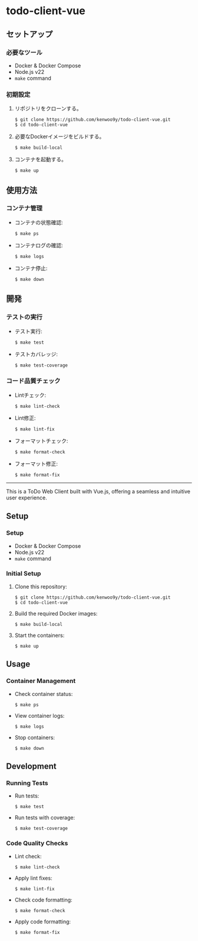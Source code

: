 # todo-client-vue

## セットアップ
### 必要なツール
- Docker & Docker Compose
- Node.js v22
- `make` command

### 初期設定
1. リポジトリをクローンする。
    ```
    $ git clone https://github.com/kenwoo9y/todo-client-vue.git
    $ cd todo-client-vue
    ```

2. 必要なDockerイメージをビルドする。
    ```
    $ make build-local
    ```

3. コンテナを起動する。
    ```
    $ make up
    ```

## 使用方法
### コンテナ管理
- コンテナの状態確認:
    ```
    $ make ps
    ```
- コンテナログの確認:
    ```
    $ make logs
    ```
- コンテナ停止:
    ```
    $ make down
    ```

## 開発
### テストの実行
- テスト実行:
    ```
    $ make test
    ```
- テストカバレッジ:
    ```
    $ make test-coverage
    ```

### コード品質チェック
- Lintチェック:
    ```
    $ make lint-check
    ```
- Lint修正:
    ```
    $ make lint-fix
    ```
- フォーマットチェック:
    ```
    $ make format-check
    ```
- フォーマット修正:
    ```
    $ make format-fix
    ```

---
This is a ToDo Web Client built with Vue.js, offering a seamless and intuitive user experience.

## Setup
### Setup
- Docker & Docker Compose
- Node.js v22
- `make` command

### Initial Setup
1. Clone this repository:
    ```
    $ git clone https://github.com/kenwoo9y/todo-client-vue.git
    $ cd todo-client-vue
    ```

2. Build the required Docker images:
    ```
    $ make build-local
    ```

3. Start the containers:
    ```
    $ make up
    ```

## Usage
### Container Management
- Check container status:
    ```
    $ make ps
    ```
- View container logs:
    ```
    $ make logs
    ```
- Stop containers:
    ```
    $ make down
    ```

## Development
### Running Tests
- Run tests:
    ```
    $ make test
    ```
- Run tests with coverage:
    ```
    $ make test-coverage
    ```

### Code Quality Checks
- Lint check:
    ```
    $ make lint-check
    ```
- Apply lint fixes:
    ```
    $ make lint-fix
    ```
- Check code formatting:
    ```
    $ make format-check
    ```
- Apply code formatting:
    ```
    $ make format-fix
    ```